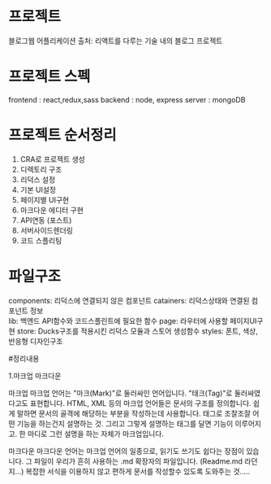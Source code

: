 # 프로젝트
블로그웹 어플리케이션
출처: 리액트를 다루는 기술 내의 블로그 프로젝트


# 프로젝트 스펙
frontend : react,redux,sass
backend : node, express
server : mongoDB


# 프로젝트 순서정리
1. CRA로 프로젝트 생성
2. 디렉토리 구조
3. 리덕스 설정
4. 기본 UI설정
5. 페이지별 UI구현
6. 마크다운 에디터 구현
7. API연동 (포스트)
8. 서버사이드렌더링
9. 코드 스플리팅


# 파일구조
components: 리덕스에 연결되지 않은 컴포넌트
catainers: 리덕스상태와 연결된 컴포넌트 정보  
lib: 백엔드 API함수와 코드스플린트에 필요한 함수 
page: 라우터에 사용할 페이지UI구현
store: Ducks구조를 적용시킨 리덕스 모듈과 스토어 생성함수 
styles: 폰트, 색상, 반응형 디자인구조





#정리내용 

1.마크업 마크다운

마크업 
마크업 언어는 "마크(Mark)"로 둘러싸인 언어입니다. "태크(Tag)"로 둘러싸였다고도 표현합니다. HTML, XML 등의 마크업 언어들은 문서의 구조를 정의합니다. 쉽게 말하면 문서의 골격에 해당하는 부분을 작성하는데 사용합니다.
태그로 조잘조잘 어떤 기능을 하는건지 설명하는 것. 그리고 그렇게 설명하는 태그를 달면 기능이 이루어지고. 한 마디로 그런 설명을 하는 자체가 마크업입니다.

마크다운
마크다운 언어는 마크업 언어의 일종으로, 읽기도 쓰기도 쉽다는 장점이 있습니다.
그 파일이 우리가 흔히 사용하는 .md 확장자의 파일입니다. (Readme.md 라던지...)
복잡한 서식을 이용하지 않고 편하게 문서를 작성할수 있도록 도와주는 것.....


